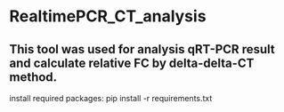 # RealtimePCR_CT_analysis
## This tool was used for analysis qRT-PCR result and calculate relative FC by delta-delta-CT method. 
install required packages: pip install -r requirements.txt
